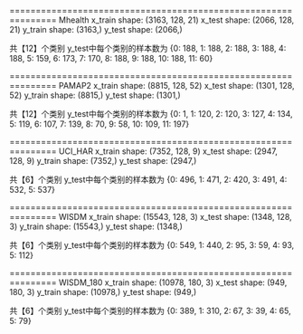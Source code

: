 
===============================================================
Mhealth
   x_train shape: (3163, 128, 21)
   x_test shape: (2066, 128, 21)
   y_train shape: (3163,)
   y_test shape: (2066,)

共【12】个类别
y_test中每个类别的样本数为 {0: 188, 1: 188, 2: 188, 3: 188, 4: 188, 5: 159, 6: 173, 7: 170, 8: 188, 9: 188, 10: 188, 11: 60}

===============================================================
PAMAP2
   x_train shape: (8815, 128, 52)
   x_test shape: (1301, 128, 52)
   y_train shape: (8815,)
   y_test shape: (1301,)

共【12】个类别
y_test中每个类别的样本数为 {0: 1, 1: 120, 2: 120, 3: 127, 4: 134, 5: 119, 6: 107, 7: 139, 8: 70, 9: 58, 10: 109, 11: 197}

===============================================================
UCI_HAR
   x_train shape: (7352, 128, 9)
   x_test shape: (2947, 128, 9)
   y_train shape: (7352,)
   y_test shape: (2947,)

共【6】个类别
y_test中每个类别的样本数为 {0: 496, 1: 471, 2: 420, 3: 491, 4: 532, 5: 537}

===============================================================
WISDM
   x_train shape: (15543, 128, 3)
   x_test shape: (1348, 128, 3)
   y_train shape: (15543,)
   y_test shape: (1348,)

共【6】个类别
y_test中每个类别的样本数为 {0: 549, 1: 440, 2: 95, 3: 59, 4: 93, 5: 112}

===============================================================
WISDM_180
   x_train shape: (10978, 180, 3)
   x_test shape: (949, 180, 3)
   y_train shape: (10978,)
   y_test shape: (949,)

共【6】个类别
y_test中每个类别的样本数为 {0: 389, 1: 310, 2: 67, 3: 39, 4: 65, 5: 79}

